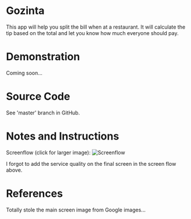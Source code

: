 Gozinta
=======

This app will help you split the bill when at a restaurant. It will calculate the tip based on the total and let you know how much everyone should pay.

# Demonstration
Coming soon...

# Source Code
See 'master' branch in GitHub.

# Notes and Instructions

Screenflow (click for larger image): 
![Screenflow](https://dl.dropboxusercontent.com/u/58121969/screens.PNG)

I forgot to add the service quality on the final screen in the screen flow above.

# References
Totally stole the main screen image from Google images...
